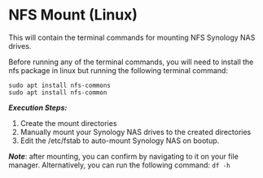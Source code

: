# NFS Mount (Linux)

This will contain the terminal commands for mounting NFS Synology NAS drives. 

Before running any of the terminal commands, you will need to install the nfs package in linux but running the following terminal command:

    sudo apt install nfs-commons
    sudo apt install nfs-common

***Execution Steps:***

 1. Create the mount directories
 2. Manually mount your Synology NAS drives to the created directories
 3. Edit the /etc/fstab to auto-mount Synology NAS on bootup.

***Note***: after mounting, you can confirm by navigating to it on your file manager. Alternatively, you can run the following command: `df -h`
